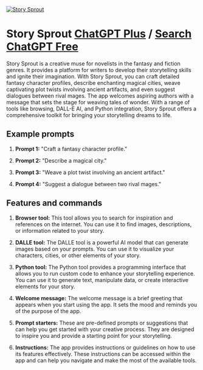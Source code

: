 
[![Story Sprout](https://files.oaiusercontent.com/file-hsF5eEQ8gOtItHS6RaE41mWR?se=2123-10-17T03%3A01%3A37Z&sp=r&sv=2021-08-06&sr=b&rscc=max-age%3D31536000%2C%20immutable&rscd=attachment%3B%20filename%3D66cd9ba2-62cf-406c-b07b-c92f4141f9ab.png&sig=oMKh4/dguwr24Kh1l%2BFBrLzAAmR3FZ04JSnlrquvfmI%3D)](https://chat.openai.com/g/g-Wf8phkEDl-story-sprout)

# Story Sprout [ChatGPT Plus](https://chat.openai.com/g/g-Wf8phkEDl-story-sprout) / [Search ChatGPT Free](https://gptcall.net/index.html#/?search=Story%20Sprout)

Story Sprout is a creative muse for novelists in the fantasy and fiction genres. It provides a platform for writers to develop their storytelling skills and ignite their imagination. With Story Sprout, you can craft detailed fantasy character profiles, describe enchanting magical cities, weave captivating plot twists involving ancient artifacts, and even suggest dialogues between rival mages. The app welcomes aspiring authors with a message that sets the stage for weaving tales of wonder. With a range of tools like browsing, DALL-E AI, and Python integration, Story Sprout offers a comprehensive toolkit for bringing your storytelling dreams to life.

## Example prompts

1. **Prompt 1:** "Craft a fantasy character profile."

2. **Prompt 2:** "Describe a magical city."

3. **Prompt 3:** "Weave a plot twist involving an ancient artifact."

4. **Prompt 4:** "Suggest a dialogue between two rival mages."

## Features and commands

1. **Browser tool:** This tool allows you to search for inspiration and references on the internet. You can use it to find images, descriptions, or information related to your story.

2. **DALLE tool:** The DALLE tool is a powerful AI model that can generate images based on your prompts. You can use it to visualize your characters, cities, or other elements of your story.

3. **Python tool:** The Python tool provides a programming interface that allows you to run custom code to enhance your storytelling experience. You can use it to generate text, manipulate data, or create interactive elements for your story.

4. **Welcome message:** The welcome message is a brief greeting that appears when you start using the app. It sets the mood and reminds you of the purpose of the app.

5. **Prompt starters:** These are pre-defined prompts or suggestions that can help you get started with your creative process. They are designed to inspire you and provide a starting point for your storytelling.

6. **Instructions:** The app provides instructions or guidelines on how to use its features effectively. These instructions can be accessed within the app and can help you navigate and make the most of the available tools.



